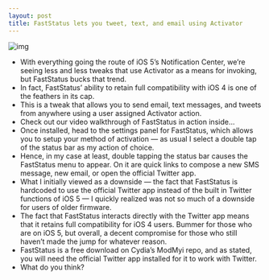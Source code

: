 ```yaml
---
layout: post
title: FastStatus lets you tweet, text, and email using Activator
---
```

![img](http://media.idownloadblog.com/wp-content/uploads/2012/02/FastStatus-Screenshot.jpg)
* With everything going the route of iOS 5’s Notification Center, we’re seeing less and less tweaks that use Activator as a means for invoking, but FastStatus bucks that trend.
* In fact, FastStatus’ ability to retain full compatibility with iOS 4 is one of the feathers in its cap.
* This is a tweak that allows you to send email, text messages, and tweets from anywhere using a user assigned Activator action.
* Check out our video walkthrough of FastStatus in action inside…
* Once installed, head to the settings panel for FastStatus, which allows you to setup your method of activation — as usual I select a double tap of the status bar as my action of choice.
* Hence, in my case at least, double tapping the status bar causes the FastStatus menu to appear. On it are quick links to compose a new SMS message, new email, or open the official Twitter app.
* What I initially viewed as a downside — the fact that FastStatus is hardcoded to use the official Twitter app instead of the built in Twitter functions of iOS 5 — I quickly realized was not so much of a downside for users of older firmware.
* The fact that FastStatus interacts directly with the Twitter app means that it retains full compatibility for iOS 4 users. Bummer for those who are on iOS 5, but overall, a decent compromise for those who still haven’t made the jump for whatever reason.
* FastStatus is a free download on Cydia’s ModMyi repo, and as stated, you will need the official Twitter app installed for it to work with Twitter.
* What do you think?

